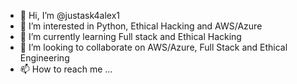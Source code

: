 - 👋 Hi, I’m @justask4alex1
- 👀 I’m interested in Python, Ethical Hacking and AWS/Azure
- 🌱 I’m currently learning Full stack and Ethical Hacking
- 💞️ I’m looking to collaborate on AWS/Azure, Full Stack and Ethical Engineering
- 📫 How to reach me ...

<!---
justask4alex1/justask4alex1 is a ✨ special ✨ repository because its `README.md` (this file) appears on your GitHub profile.
You can click the Preview link to take a look at your changes.
--->
